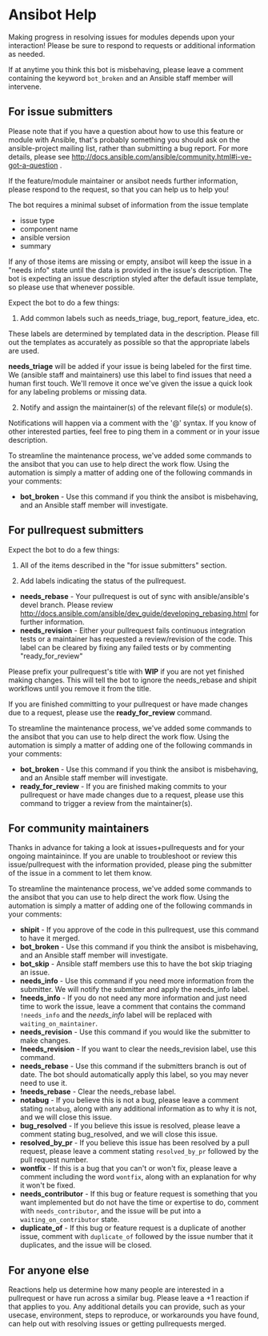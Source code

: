 
# Ansibot Help

Making progress in resolving issues for modules depends upon your interaction! Please be sure to respond to requests or additional information as needed.

If at anytime you think this bot is misbehaving, please leave a comment containing the keyword `bot_broken` and an Ansible staff member will intervene.

## For issue submitters
Please note that if you have a question about how to use this feature or module with Ansible, that's probably something you should ask on the ansible-project mailing list, rather than submitting a bug report. For more details, please see http://docs.ansible.com/ansible/community.html#i-ve-got-a-question .

If the feature/module maintainer or ansibot needs further information, please respond to the request, so that you can help us to help you!

The bot requires a minimal subset of information from the issue template 
* issue type
* component name
* ansible version
* summary

If any of those items are missing or empty, ansibot will keep the issue in a "needs info" state until the data is provided in the issue's description. The bot is expecting an issue description styled after the default issue template, so please use that whenever possible.

Expect the bot to do a few things:

1. Add common labels such as needs_triage, bug_report, feature_idea, etc.

  These labels are determined by templated data in the description. Please fill out the templates as accurately as possible so that the appropriate labels are used.

  **needs_triage** will be added if your issue is being labeled for the first time. We (ansible staff and maintainers) use this label to find issues that need a human first touch. We'll remove it once we've given the issue a quick look for any labeling problems or missing data.

2. Notify and assign the maintainer(s) of the relevant file(s) or module(s).

  Notifications will happen via a comment with the '@<NAME>' syntax. If you know of other interested parties, feel free to ping them in a comment or in your issue description.

To streamline the maintenance process, we've added some commands to the ansibot that you can use to help direct the work flow. Using the automation is simply a matter of adding one of the following commands in your comments:

* **bot_broken** - Use this command if you think the ansibot is misbehaving, and an Ansible staff member will investigate.

## For pullrequest submitters
Expect the bot to do a few things:

1. All of the items described in the "for issue submitters" section.

2. Add labels indicating the status of the pullrequest.

  * **needs_rebase** - Your pullrequest is out of sync with ansible/ansible's devel branch. Please review http://docs.ansible.com/ansible/dev_guide/developing_rebasing.html for further information.
  * **needs_revision** - Either your pullrequest fails continuous integration tests or a maintainer has requested a review/revision of the code. This label can be cleared by fixing any failed tests or by commenting "ready_for_review"

Please prefix your pullrequest's title with **WIP** if you are not yet finished making changes. This will tell the bot to ignore the needs_rebase and shipit workflows until you remove it from the title.

If you are finished committing to your pullrequest or have made changes due to a request, please use the **ready_for_review** command.

To streamline the maintenance process, we've added some commands to the ansibot that you can use to help direct the work flow. Using the automation is simply a matter of adding one of the following commands in your comments:

* **bot_broken** - Use this command if you think the ansibot is misbehaving, and an Ansible staff member will investigate.
* **ready_for_review** - If you are finished making commits to your pullrequest or have made changes due to a request, please use this command to trigger a review from the maintainer(s).

## For community maintainers
Thanks in advance for taking a look at issues+pullrequests and for your ongoing maintainince. If you are unable to troubleshoot or review this issue/pullrequest with the information provided, please ping the submitter of the issue in a comment to let them know. 

To streamline the maintenance process, we've added some commands to the ansibot that you can use to help direct the work flow. Using the automation is simply a matter of adding one of the following commands in your comments:

* **shipit** - If you approve of the code in this pullrequest, use this command to have it  merged.
* **bot_broken** - Use this command if you think the ansibot is misbehaving, and an Ansible staff member will investigate.
* **bot_skip** - Ansible staff members use this to have the bot skip triaging an issue.
* **needs_info** - Use this command if you need more information from the submitter. We will notify the submitter and apply the needs_info label.
* **!needs_info** - If you do not need any more information and just need time to work the issue, leave a comment that contains the command `!needs_info` and the *needs_info* label will be replaced with `waiting_on_maintainer`.
* **needs_revision** - Use this command if you would like the submitter to make changes.
* **!needs_revision** - If you want to clear the needs_revision label, use this command.
* **needs_rebase** - Use this command if the submitters branch is out of date. The bot should automatically apply this label, so you may never need to use it.
* **!needs_rebase** - Clear the needs_rebase label.
* **notabug** - If you believe this is not a bug, please leave a comment stating `notabug`, along with any additional information as to why it is not, and we will close this issue.
* **bug_resolved** - If you believe this issue is resolved, please leave a comment stating bug_resolved, and we will close this issue. 
* **resolved_by_pr** - If you believe this issue has been resolved by a pull request, please leave a comment stating `resolved_by_pr` followed by the pull request number. 
* **wontfix** - If this is a bug that you can't or won't fix, please leave a comment including the word `wontfix`, along with an explanation for why it won't be fixed.
* **needs_contributor** - If this bug or feature request is something that you want implemented but do not have the time or expertise to do, comment with `needs_contributor`, and the issue will be put into a `waiting_on_contributor` state.
* **duplicate_of** - If this bug or feature request is a duplicate of another issue, comment with `duplicate_of` followed by the issue number that it duplicates, and the issue will be closed.

## For anyone else
Reactions help us determine how many people are interested in a pullrequest or have run across a similar bug. Please leave a +1 reaction if that applies to you. Any additional details you can provide, such as your usecase, environment, steps to reproduce, or workarounds you have found, can help out with resolving issues or getting pullrequests merged.
